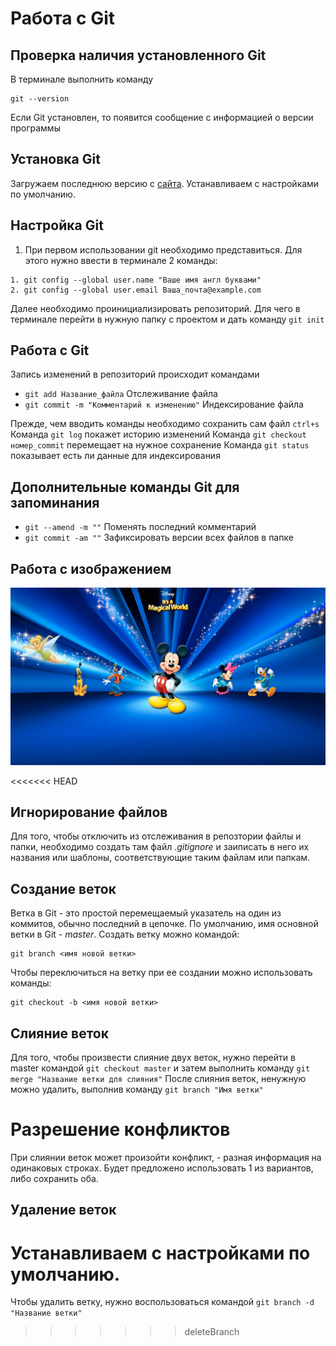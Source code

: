 # Работа с Git

## Проверка наличия установленного Git

В терминале выполнить команду 
```
git --version
```

Если Git установлен, то появится сообщение с информацией о версии программы

## Установка Git

Загружаем последнюю версию с [сайта](https://git-scm.com/book/ru/v2/%D0%92%D0%B2%D0%B5%D0%B4%D0%B5%D0%BD%D0%B8%D0%B5-%D0%A3%D1%81%D1%82%D0%B0%D0%BD%D0%BE%D0%B2%D0%BA%D0%B0-Git). Устанавливаем с настройками по умолчанию.

## Настройка Git

1. При первом использовании git необходимо представиться. Для этого нужно ввести в терминале 2 команды:

```
1. git config --global user.name "Ваше имя англ буквами"
2. git config --global user.email Ваша_почта@example.com
```
 Далее необходимо проинициализировать репозиторий. Для чего в терминале перейти в нужную папку с проектом и дать команду ```git init```
## Работа с Git

 Запись изменений в репозиторий происходит командами 
* ```git add Название_файла``` Отслеживание файла
* ```git commit -m "Комментарий к изменению"``` Индексирование файла

Прежде, чем вводить команды необходимо сохранить сам файл ```ctrl+s```
 Команда ```git log``` покажет историю изменений
 Команда ```git checkout номер_commit``` перемещает на нужное сохранение
 Команда ```git status``` показывает есть ли данные для индексирования

## Дополнительные команды Git для запоминания

* ```git --amend -m ""``` Поменять последний комментарий
* ```git commit -am ""``` Зафиксировать версии всех файлов в папке

## Работа с изображением
![Disney](iI5YCCAON.jpg)

<<<<<<< HEAD
## Игнорирование файлов
Для того, чтобы отключить из отслеживания в репозтории файлы и папки, необходимо создать там файл *.gitignore* и заиписать в него их названия или шаблоны, соответствующие таким файлам или папкам.

## Создание веток
Ветка в Git - это простой перемещаемый указатель на один из коммитов, обычно последний в цепочке. По умолчанию, имя основной ветки в Git - _master_. Создать ветку можно командой:
```
git branch <имя новой ветки>
```
Чтобы переключиться на ветку при ее создании можно использовать команды:
```
git checkout -b <имя новой ветки>
```

## Слияние веток

Для того, чтобы произвести слияние двух веток, нужно перейти в master командой
`git checkout master` и затем выполнить команду `git merge "Название ветки для слияния"`
После слияния веток, ненужную можно удалить, выполнив команду `git branch "Имя ветки"`

# Разрешение конфликтов

При слиянии веток может произойти конфликт, - разная информация на одинаковых строках. Будет предложено использовать 1 из вариантов, либо сохранить оба.

## Удаление веток
Устанавливаем с настройками по умолчанию.
=======
Чтобы удалить ветку, нужно воспользоваться командой `git branch -d "Название ветки"`
>>>>>>> deleteBranch
